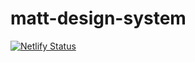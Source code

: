 # matt-design-system

[![Netlify Status](https://api.netlify.com/api/v1/badges/aae4bffd-684e-4a05-b162-de6e4162fd6d/deploy-status)](https://app.netlify.com/sites/boring-goodall-d5136f/deploys)
